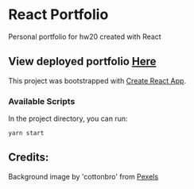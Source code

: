 # React Portfolio
Personal portfolio for hw20 created with React

## View deployed portfolio [Here](https://rachelhumble.github.io/react-portfolio/)

This project was bootstrapped with [Create React App](https://github.com/facebook/create-react-app).

### Available Scripts

In the project directory, you can run:
```
yarn start
```

## Credits:
Background image by 'cottonbro' from [Pexels](https://www.pexels.com/photo/white-ceramic-woman-with-orange-flower-on-head-bust-4272616/)